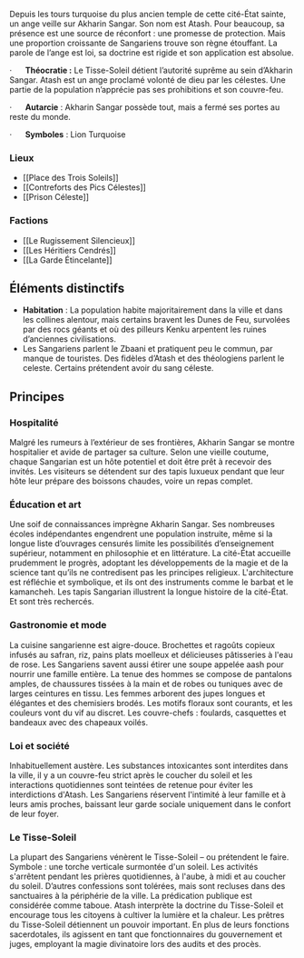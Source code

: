 Depuis les tours turquoise du plus ancien temple de cette cité-État sainte, un ange veille sur Akharin Sangar. Son nom est Atash. Pour beaucoup, sa présence est une source de réconfort : une promesse de protection. Mais une proportion croissante de Sangariens trouve son règne étouffant. La parole de l’ange est loi, sa doctrine est rigide et son application est absolue.

·      **Théocratie :** Le Tisse-Soleil détient l’autorité suprême au sein d’Akharin Sangar. Atash est un ange proclamé volonté de dieu par les célestes. Une partie de la population n’apprécie pas ses prohibitions et son couvre-feu.

·      **Autarcie** : Akharin Sangar possède tout, mais a fermé ses portes au reste du monde.

·      **Symboles** : Lion Turquoise

### Lieux
- [[Place des Trois Soleils]]
- [[Contreforts des Pics Célestes]]
- [[Prison Céleste]]

### Factions
- [[Le Rugissement Silencieux]]
- [[Les Héritiers Cendrés]]
- [[La Garde Étincelante]]

## Éléments distinctifs

- **Habitation** : La population habite majoritairement dans la ville et dans les collines alentour, mais certains bravent les Dunes de Feu, survolées par des rocs géants et où des pilleurs Kenku arpentent les ruines d’anciennes civilisations.
- Les Sangariens parlent le Zbaani et pratiquent peu le commun, par manque de touristes. Des fidèles d’Atash et des théologiens parlent le celeste. Certains prétendent avoir du sang céleste.

## Principes

### Hospitalité

Malgré les rumeurs à l’extérieur de ses frontières, Akharin Sangar se montre hospitalier et avide de partager sa culture. Selon une vieille coutume, chaque Sangarian est un hôte potentiel et doit être prêt à recevoir des invités. Les visiteurs se détendent sur des tapis luxueux pendant que leur hôte leur prépare des boissons chaudes, voire un repas complet.

### Éducation et art

Une soif de connaissances imprègne Akharin Sangar. Ses nombreuses écoles indépendantes engendrent une population instruite, même si la longue liste d’ouvrages censurés limite les possibilités d’enseignement supérieur, notamment en philosophie et en littérature. La cité-État accueille prudemment le progrès, adoptant les développements de la magie et de la science tant qu’ils ne contredisent pas les principes religieux. L'architecture est réfléchie et symbolique, et ils ont des instruments comme le barbat et le kamancheh. Les tapis Sangarian illustrent la longue histoire de la cité-État. Et sont très rechercés.

### Gastronomie et mode

La cuisine sangarienne est aigre-douce. Brochettes et ragoûts copieux infusés au safran, riz, pains plats moelleux et délicieuses pâtisseries à l'eau de rose. Les Sangariens savent aussi étirer une soupe appelée aash pour nourrir une famille entière. La tenue des hommes se compose de pantalons amples, de chaussures tissées à la main et de robes ou tuniques avec de larges ceintures en tissu. Les femmes arborent des jupes longues et élégantes et des chemisiers brodés. Les motifs floraux sont courants, et les couleurs vont du vif au discret. Les couvre-chefs : foulards, casquettes et bandeaux avec des chapeaux voilés.

### Loi et société

Inhabituellement austère. Les substances intoxicantes sont interdites dans la ville, il y a un couvre-feu strict après le coucher du soleil et les interactions quotidiennes sont teintées de retenue pour éviter les interdictions d'Atash. Les Sangariens réservent l'intimité à leur famille et à leurs amis proches, baissant leur garde sociale uniquement dans le confort de leur foyer.

### Le Tisse-Soleil

La plupart des Sangariens vénèrent le Tisse-Soleil – ou prétendent le faire. Symbole : une torche verticale surmontée d'un soleil. Les activités s'arrêtent pendant les prières quotidiennes, à l'aube, à midi et au coucher du soleil. D’autres confessions sont tolérées, mais sont recluses dans des sanctuaires à la périphérie de la ville. La prédication publique est considérée comme taboue. Atash interprète la doctrine du Tisse-Soleil et encourage tous les citoyens à cultiver la lumière et la chaleur. Les prêtres du Tisse-Soleil détiennent un pouvoir important. En plus de leurs fonctions sacerdotales, ils agissent en tant que fonctionnaires du gouvernement et juges, employant la magie divinatoire lors des audits et des procès.